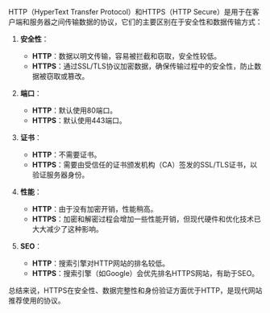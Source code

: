 HTTP（HyperText Transfer Protocol）和HTTPS（HTTP Secure）是用于在客户端和服务器之间传输数据的协议，它们的主要区别在于安全性和数据传输方式：

1. **安全性**：
   - **HTTP**：数据以明文传输，容易被拦截和窃取，安全性较低。
   - **HTTPS**：通过SSL/TLS协议加密数据，确保传输过程中的安全性，防止数据被窃取或篡改。

2. **端口**：
   - **HTTP**：默认使用80端口。
   - **HTTPS**：默认使用443端口。

3. **证书**：
   - **HTTP**：不需要证书。
   - **HTTPS**：需要由受信任的证书颁发机构（CA）签发的SSL/TLS证书，以验证服务器身份。

4. **性能**：
   - **HTTP**：由于没有加密开销，性能稍高。
   - **HTTPS**：加密和解密过程会增加一些性能开销，但现代硬件和优化技术已大大减少了这种影响。

5. **SEO**：
   - **HTTP**：搜索引擎对HTTP网站的排名较低。
   - **HTTPS**：搜索引擎（如Google）会优先排名HTTPS网站，有助于SEO。

总结来说，HTTPS在安全性、数据完整性和身份验证方面优于HTTP，是现代网站推荐使用的协议。